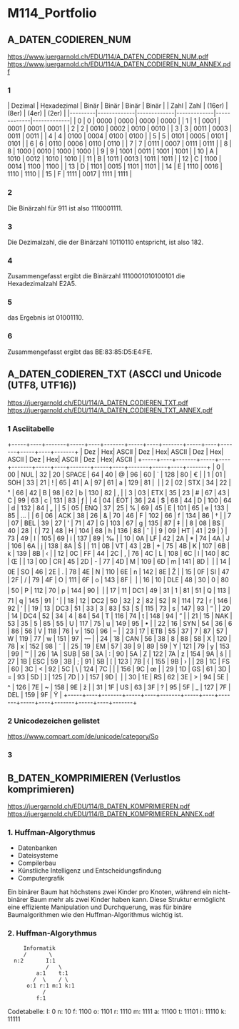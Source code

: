 # M114_Portfolio

## A_DATEN_CODIEREN_NUM
https://www.juergarnold.ch/EDU/114/A_DATEN_CODIEREN_NUM.pdf
https://www.juergarnold.ch/EDU/114/A_DATEN_CODIEREN_NUM_ANNEX.pdf

### 1
| Dezimal | Hexadezimal | Binär       | Binär       | Binär       | Binär       |
| Zahl    | Zahl        | (16er)      | (8er)       | (4er)       | (2er)       |
|---------|-------------|-------------|-------------|-------------|-------------|
|    0    |      0      | 0000        | 0000        | 0000        | 0000        |
|    1    |      1      | 0001        | 0001        | 0001        | 0001        |
|    2    |      2      | 0010        | 0002        | 0010        | 0010        |
|    3    |      3      | 0011        | 0003        | 0011        | 0011        |
|    4    |      4      | 0100        | 0004        | 0100        | 0100        |
|    5    |      5      | 0101        | 0005        | 0101        | 0101        |
|    6    |      6      | 0110        | 0006        | 0110        | 0110        |
|    7    |      7      | 0111        | 0007        | 0111        | 0111        |
|    8    |      8      | 1000        | 0010        | 1000        | 1000        |
|    9    |      9      | 1001        | 0011        | 1001        | 1001        |
|   10    |      A      | 1010        | 0012        | 1010        | 1010        |
|   11    |      B      | 1011        | 0013        | 1011        | 1011        |
|   12    |      C      | 1100        | 0014        | 1100        | 1100        |
|   13    |      D      | 1101        | 0015        | 1101        | 1101        |
|   14    |      E      | 1110        | 0016        | 1110        | 1110        |
|   15    |      F      | 1111        | 0017        | 1111        | 1111        |


### 2
Die Binärzahl für 911 ist also 1110001111.

### 3
Die Dezimalzahl, die der Binärzahl 10110110 entspricht, ist also 182.

### 4
Zusammengefasst ergibt die Binärzahl 1110001010100101 die Hexadezimalzahl E2A5.

### 5
das Ergebnis ist 01001110.

### 6
Zusammengefasst ergibt das BE:83:85:D5:E4:FE.


## A_DATEN_CODIEREN_TXT (ASCCI und Unicode (UTF8, UTF16))
https://juergarnold.ch/EDU/114/A_DATEN_CODIEREN_TXT.pdf
https://juergarnold.ch/EDU/114/A_DATEN_CODIEREN_TXT_ANNEX.pdf

### 1 Asciitabelle
+-----+----+-------+-----+----+-------+-----+----+-------+-----+----+-------+-----+----+-------+
| Dez | Hex| ASCII | Dez | Hex| ASCII | Dez | Hex| ASCII | Dez | Hex| ASCII | Dez | Hex| ASCII |
+-----+----+-------+-----+----+-------+-----+----+-------+-----+----+-------+-----+----+-------+
|  0  | 00 |   NUL |  32 | 20 | SPACE |  64 | 40 |   @   |  96 | 60 |   `   | 128 | 80 |   €   | 
|  1  | 01 |   SOH |  33 | 21 |   !   |  65 | 41 |   A   |  97 | 61 |   a   | 129 | 81 |      | 
|  2  | 02 |   STX |  34 | 22 |   "   |  66 | 42 |   B   |  98 | 62 |   b   | 130 | 82 |   ‚   | 
|  3  | 03 |   ETX |  35 | 23 |   #   |  67 | 43 |   C   |  99 | 63 |   c   | 131 | 83 |   ƒ   | 
|  4  | 04 |   EOT |  36 | 24 |   $   |  68 | 44 |   D   | 100 | 64 |   d   | 132 | 84 |   „   | 
|  5  | 05 |   ENQ |  37 | 25 |   %   |  69 | 45 |   E   | 101 | 65 |   e   | 133 | 85 |   …   | 
|  6  | 06 |   ACK |  38 | 26 |   &   |  70 | 46 |   F   | 102 | 66 |   f   | 134 | 86 |   †   | 
|  7  | 07 |   BEL |  39 | 27 |   '   |  71 | 47 |   G   | 103 | 67 |   g   | 135 | 87 |   ‡   | 
|  8  | 08 |   BS  |  40 | 28 |   (   |  72 | 48 |   H   | 104 | 68 |   h   | 136 | 88 |   ˆ   | 
|  9  | 09 |   HT  |  41 | 29 |   )   |  73 | 49 |   I   | 105 | 69 |   i   | 137 | 89 |   ‰   | 
| 10  | 0A |   LF  |  42 | 2A |   *   |  74 | 4A |   J   | 106 | 6A |   j   | 138 | 8A |   Š   | 
| 11  | 0B |   VT  |  43 | 2B |   +   |  75 | 4B |   K   | 107 | 6B |   k   | 139 | 8B |   ‹   | 
| 12  | 0C |   FF  |  44 | 2C |   ,   |  76 | 4C |   L   | 108 | 6C |   l   | 140 | 8C |   Œ   | 
| 13  | 0D |   CR  |  45 | 2D |   -   |  77 | 4D |   M   | 109 | 6D |   m   | 141 | 8D |      | 
| 14  | 0E |   SO  |  46 | 2E |   .   |  78 | 4E |   N   | 110 | 6E |   n   | 142 | 8E |   Ž   | 
| 15  | 0F |   SI  |  47 | 2F |   /   |  79 | 4F |   O   | 111 | 6F |   o   | 143 | 8F |      | 
| 16  | 10 |   DLE |  48 | 30 |   0   |  80 | 50 |   P   | 112 | 70 |   p   | 144 | 90 |      | 
| 17  | 11 |   DC1 |  49 | 31 |   1   |  81 | 51 |   Q   | 113 | 71 |   q   | 145 | 91 |   ‘   | 
| 18  | 12 |   DC2 |  50 | 32 |   2   |  82 | 52 |   R   | 114 | 72 |   r   | 146 | 92 |   ’   | 
| 19  | 13 |   DC3 |  51 | 33 |   3   |  83 | 53 |   S   | 115 | 73 |   s   | 147 | 93 |   “   | 
| 20  | 14 |   DC4 |  52 | 34 |   4   |  84 | 54 |   T   | 116 | 74 |   t   | 148 | 94 |   ”   | 
| 21  | 15 |   NAK |  53 | 35 |   5   |  85 | 55 |   U   | 117 | 75 |   u   | 149 | 95 |   •   | 
| 22  | 16 |   SYN |  54 | 36 |   6   |  86 | 56 |   V   | 118 | 76 |   v   | 150 | 96 |   –   | 
| 23  | 17 |   ETB |  55 | 37 |   7   |  87 | 57 |   W   | 119 | 77 |   w   | 151 | 97 |   —   | 
| 24  | 18 |   CAN |  56 | 38 |   8   |  88 | 58 |   X   | 120 | 78 |   x   | 152 | 98 |   ˜   | 
| 25  | 19 |   EM  |  57 | 39 |   9   |  89 | 59 |   Y   | 121 | 79 |   y   | 153 | 99 |   ™   | 
| 26  | 1A |   SUB |  58 | 3A |   :   |  90 | 5A |   Z   | 122 | 7A |   z   | 154 | 9A |   š   | 
| 27  | 1B |   ESC |  59 | 3B |   ;   |  91 | 5B |   [   | 123 | 7B |   {   | 155 | 9B |   ›   | 
| 28  | 1C |   FS  |  60 | 3C |   <   |  92 | 5C |   \   | 124 | 7C |   |   | 156 | 9C |   œ   | 
| 29  | 1D |   GS  |  61 | 3D |   =   |  93 | 5D |   ]   | 125 | 7D |   }   | 157 | 9D |      | 
| 30  | 1E |   RS  |  62 | 3E |   >   |  94 | 5E |   ^   | 126 | 7E |   ~   | 158 | 9E |   ž   | 
| 31  | 1F |   US  |  63 | 3F |   ?   |  95 | 5F |   _   | 127 | 7F |  DEL  | 159 | 9F |   Ÿ   | 
+-----+----+-------+-----+----+-------+-----+----+-------+-----+----+-------+-----+----+-------+

### 2 Unicodezeichen gelistet
https://www.compart.com/de/unicode/category/So

### 3

## B_DATEN_KOMPRIMIEREN (Verlustlos komprimieren)
https://juergarnold.ch/EDU/114/B_DATEN_KOMPRIMIEREN.pdf
https://juergarnold.ch/EDU/114/B_DATEN_KOMPRIMIEREN_ANNEX.pdf


### 1. Huffman-Algorythmus
- Datenbanken
- Dateisysteme
- Compilerbau
- Künstliche Intelligenz und Entscheidungsfindung
- Computergrafik


Ein binärer Baum hat höchstens zwei Kinder pro Knoten, während ein nicht-binärer Baum mehr als zwei Kinder haben kann. Diese Struktur ermöglicht eine effiziente Manipulation und Durchquerung, was für binäre Baumalgorithmen wie den Huffman-Algorithmus wichtig ist.

### 2. Huffman-Algorythmus
         Informatik
         /       \
      n:2       I:1
                /   \
             a:1    t:1
            /  \    / \
          o:1 r:1 m:1 k:1
               /
             f:1

Codetabelle:
I: 0
n: 10
f: 1100
o: 1101
r: 1110
m: 1111
a: 11100
t: 11101
i: 11110
k: 11111
